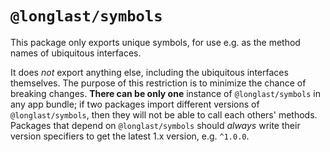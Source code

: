 # `@longlast/symbols`

This package only exports unique symbols, for use e.g. as the method names of
ubiquitous interfaces.

It does _not_ export anything else, including the ubiquitous interfaces
themselves. The purpose of this restriction is to minimize the chance of
breaking changes. **There can be only one** instance of `@longlast/symbols` in
any app bundle; if two packages import different versions of
`@longlast/symbols`, then they will not be able to call each others' methods.
Packages that depend on `@longlast/symbols` should _always_ write their version
specifiers to get the latest 1.x version, e.g. `^1.0.0`.
